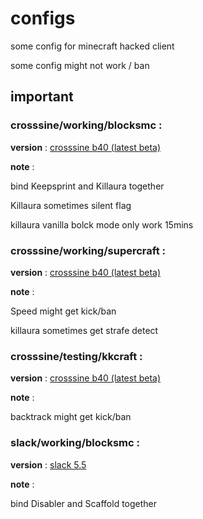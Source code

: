 # configs
some config for minecraft hacked client 

some config might not work / ban

## important

### crosssine/working/blocksmc : 

**version** : [crosssine b40 (latest beta)](https://crosssine.github.io/file/CrossSine-b40.jar)

**note** : 

bind Keepsprint and Killaura together

Killaura sometimes silent flag 

killaura vanilla bolck mode only work 15mins

### crosssine/working/supercraft : 

**version** : [crosssine b40 (latest beta)](https://crosssine.github.io/file/CrossSine-b40.jar)

**note** : 

Speed might get kick/ban

killaura sometimes get strafe detect

### crosssine/testing/kkcraft : 

**version** : [crosssine b40 (latest beta)](https://crosssine.github.io/file/CrossSine-b40.jar)

**note** : 

backtrack might get kick/ban

### slack/working/blocksmc : 

**version** : [slack 5.5](https://github.com/DGVPSH/SlackOpen/releases/download/B5.5/Slack.zip)

**note** : 

bind Disabler and Scaffold together
